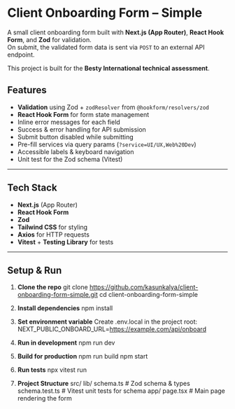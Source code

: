# Client Onboarding Form – Simple

A small client onboarding form built with **Next.js (App Router)**, **React Hook Form**, and **Zod** for validation.  
On submit, the validated form data is sent via `POST` to an external API endpoint.  

This project is built for the **Besty International technical assessment**.


## Features

- **Validation** using Zod + `zodResolver` from `@hookform/resolvers/zod`
- **React Hook Form** for form state management
- Inline error messages for each field
- Success & error handling for API submission
- Submit button disabled while submitting
- Pre-fill services via query params (`?service=UI/UX,Web%20Dev`)
- Accessible labels & keyboard navigation
- Unit test for the Zod schema (Vitest)

---

## Tech Stack

- **Next.js** (App Router)
- **React Hook Form**
- **Zod**
- **Tailwind CSS** for styling
- **Axios** for HTTP requests
- **Vitest** + **Testing Library** for tests

---

## Setup & Run

1. **Clone the repo**
   git clone https://github.com/kasunkalya/client-onboarding-form-simple.git
   cd client-onboarding-form-simple

2. **Install dependencies**
   npm install
   
3. **Set environment variable**
    Create .env.local in the project root:
    NEXT_PUBLIC_ONBOARD_URL=https://example.com/api/onboard

4. **Run in development**
    npm run dev

5. **Build for production**
    npm run build
    npm start

6. **Run tests**
    npx vitest run

7. **Project Structure**
    src/
    lib/
        schema.ts         # Zod schema & types
        schema.test.ts    # Vitest unit tests for schema
    app/
        page.tsx          # Main page rendering the form       
